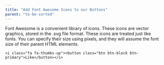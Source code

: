 ```yaml
---
title: "Add Font Awesome Icons to our Buttons"
parent: "to-be-sorted"
---
```


Font Awesome is a convenient library of icons. These icons are vector graphics, stored in the .svg file format. These icons are treated just like fonts. You can specify their size using pixels, and they will assume the font size of their parent HTML elements.

    <i class="fa fa-thumbs-up"><button class="btn btn-block btn-primary">Like</button></i>

